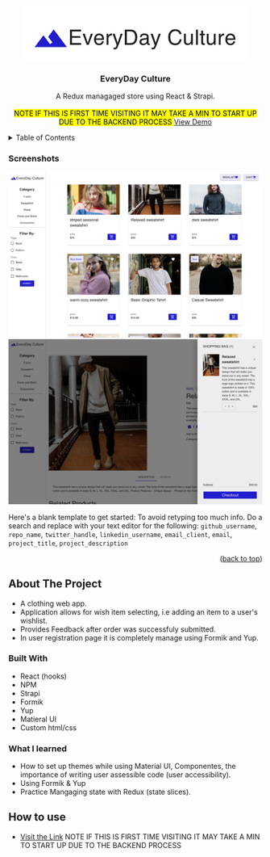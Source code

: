 <a name="readme-top"></a>

<!-- PROJECT LOGO -->
<br />
<div align="center">
  <a href="https://www.everydayculture.shop/">
    <img src="./src/Assets/ReadmeIMGS/everyday.png" alt="Logo" >
  </a>
  <h3 align="center">EveryDay Culture</h3>
  <p align="center">
    A Redux managaged store using React & Strapi.
    <br />
    <br />
    <mark> NOTE IF THIS IS FIRST TIME VISITING IT MAY TAKE A MIN TO START UP DUE TO THE BACKEND PROCESS </mark>
    <a href="https://www.everydayculture.shop/">View Demo</a>
  </p>
</div>



<!-- TABLE OF CONTENTS -->
<details>
  <summary>Table of Contents</summary>
  <ol>
    <li>
      <a href="#about-the-project">About The Project</a>
    </li>
    <li>
      <a href="#how-to-use">How to use</a>
    </li>
    <li><a href="#author">Author info</a></li>
  </ol>
</details>

### Screenshots

![EverydayCulture homepage](/src/Assets/ReadmeIMGS/screenshot1.png)
![EverydayCulture ItemPage](/src/Assets/ReadmeIMGS/screenshot.png)

Here's a blank template to get started: To avoid retyping too much info. Do a search and replace with your text editor for the following: `github_username`, `repo_name`, `twitter_handle`, `linkedin_username`, `email_client`, `email`, `project_title`, `project_description`

<p align="right">(<a href="#readme-top">back to top</a>)</p>


<!-- ABOUT THE PROJECT -->
## About The Project
* A clothing web app.
* Application allows for wish item selecting, i.e adding an item to a user's wishlist.
* Provides Feedback after order was successfuly submitted.
* In user registration page it is completely manage using Formik and Yup.

### Built With

* React (hooks)
* NPM
* Strapi
* Formik
* Yup
* Matieral UI
* Custom html/css

### What I learned
* How to set up themes while using Material UI, Componentes, the importance of writing user assessible code (user accessibility).
* Using Formik & Yup
* Practice Mangaging state with Redux (state slices).



## How to use 
* [Visit the Link](https://www.everydayculture.shop/)
NOTE IF THIS IS FIRST TIME VISITING IT MAY TAKE A MIN TO START UP DUE TO THE BACKEND PROCESS

